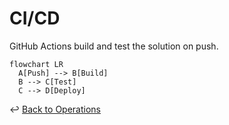 # CI/CD

GitHub Actions build and test the solution on push.

```mermaid
flowchart LR
  A[Push] --> B[Build]
  B --> C[Test]
  C --> D[Deploy]
```

↩ [Back to Operations](./_index.md)
